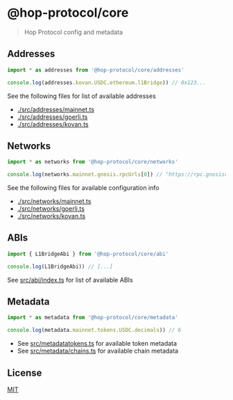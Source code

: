 # @hop-protocol/core

> Hop Protocol config and metadata

## Addresses

```js
import * as addresses from '@hop-protocol/core/addresses'

console.log(addresses.kovan.USDC.ethereum.l1Bridge)) // 0x123...
```

See the following files for list of available addresses

- [./src/addresses/mainnet.ts](./src/addresses/mainnet.ts)
- [./src/addresses/goerli.ts](./src/addresses/goerli.ts)
- [./src/addresses/kovan.ts](./src/addresses/kovan.ts)

## Networks

```js
import * as networks from '@hop-protocol/core/networks'

console.log(networks.mainnet.gnosis.rpcUrls[0]) // "https://rpc.gnosischain.com/"
```

See the following files for available configuration info

- [./src/networks/mainnet.ts](./src/networks/mainnet.ts)
- [./src/networks/goerli.ts](./src/networks/goerli.ts)
- [./src/networks/kovan.ts](./src/networks/kovan.ts)

## ABIs

```js
import { L1BridgeAbi } from '@hop-protocol/core/abi'

console.log(L1BridgeAbi)) // [...]
```

See [src/abi/index.ts](./src/abi/index.ts) for list of available ABIs

## Metadata

```js
import * as metadata from '@hop-protocol/core/metadata'

console.log(metadata.mainnet.tokens.USDC.decimals)) // 6
```

- See [src/metadatatokens.ts](./src/metadata/tokens.ts) for available token metadata
- See [src/metadata/chains.ts](./src/metadata/chains.ts) for available chain metadata

## License

[MIT](LICENSE)
